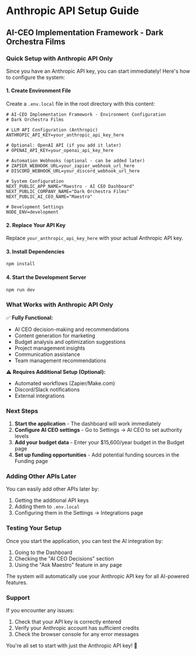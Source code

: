 # Anthropic API Setup Guide
## AI-CEO Implementation Framework - Dark Orchestra Films

### Quick Setup with Anthropic API Only

Since you have an Anthropic API key, you can start immediately! Here's how to configure the system:

#### 1. Create Environment File
Create a `.env.local` file in the root directory with this content:

```env
# AI-CEO Implementation Framework - Environment Configuration
# Dark Orchestra Films

# LLM API Configuration (Anthropic)
ANTHROPIC_API_KEY=your_anthropic_api_key_here

# Optional: OpenAI API (if you add it later)
# OPENAI_API_KEY=your_openai_api_key_here

# Automation Webhooks (optional - can be added later)
# ZAPIER_WEBHOOK_URL=your_zapier_webhook_url_here
# DISCORD_WEBHOOK_URL=your_discord_webhook_url_here

# System Configuration
NEXT_PUBLIC_APP_NAME="Maestro - AI CEO Dashboard"
NEXT_PUBLIC_COMPANY_NAME="Dark Orchestra Films"
NEXT_PUBLIC_AI_CEO_NAME="Maestro"

# Development Settings
NODE_ENV=development
```

#### 2. Replace Your API Key
Replace `your_anthropic_api_key_here` with your actual Anthropic API key.

#### 3. Install Dependencies
```bash
npm install
```

#### 4. Start the Development Server
```bash
npm run dev
```

### What Works with Anthropic API Only

✅ **Fully Functional:**
- AI CEO decision-making and recommendations
- Content generation for marketing
- Budget analysis and optimization suggestions
- Project management insights
- Communication assistance
- Team management recommendations

⚠️ **Requires Additional Setup (Optional):**
- Automated workflows (Zapier/Make.com)
- Discord/Slack notifications
- External integrations

### Next Steps

1. **Start the application** - The dashboard will work immediately
2. **Configure AI CEO settings** - Go to Settings → AI CEO to set authority levels
3. **Add your budget data** - Enter your $15,600/year budget in the Budget page
4. **Set up funding opportunities** - Add potential funding sources in the Funding page

### Adding Other APIs Later

You can easily add other APIs later by:
1. Getting the additional API keys
2. Adding them to `.env.local`
3. Configuring them in the Settings → Integrations page

### Testing Your Setup

Once you start the application, you can test the AI integration by:
1. Going to the Dashboard
2. Checking the "AI CEO Decisions" section
3. Using the "Ask Maestro" feature in any page

The system will automatically use your Anthropic API key for all AI-powered features.

### Support

If you encounter any issues:
1. Check that your API key is correctly entered
2. Verify your Anthropic account has sufficient credits
3. Check the browser console for any error messages

You're all set to start with just the Anthropic API key! 🚀
